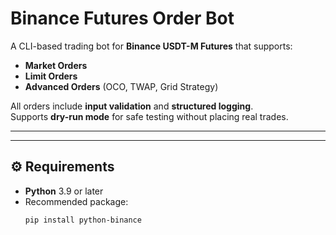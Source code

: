 # Binance Futures Order Bot

A CLI-based trading bot for **Binance USDT-M Futures** that supports:
- **Market Orders**
- **Limit Orders**
- **Advanced Orders** (OCO, TWAP, Grid Strategy)

All orders include **input validation** and **structured logging**.  
Supports **dry-run mode** for safe testing without placing real trades.

---

---

## ⚙️ Requirements

- **Python** 3.9 or later
- Recommended package:
  ```bash
  pip install python-binance
